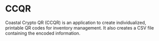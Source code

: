 # CCQR

Coastal Crypto QR (CCQR) is an application to create individualized, printable QR codes for inventory management.  It also creates a CSV file containing the encoded information.
